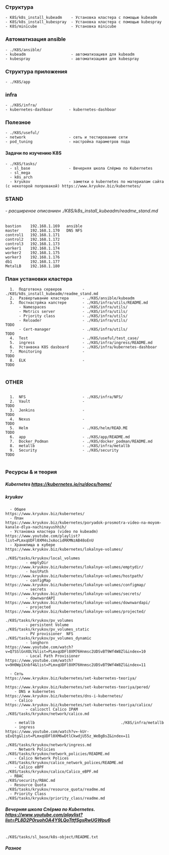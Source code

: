 ### Структура 
    - K8S/k8s_install_kubeadm    - Установка кластера с помощью kubeadm
    - K8S/k8s_install_kubespray  - Установка кластера с помощью kubespray
    - K8S/minicube               - Установка minicube            

### Aвтоматизация ansible
    - ./K8S/ansible/
    - kubeadm                    - автоматизацивя для kubeadm
    - kubespray                  - автоматизацивя для kubespray

### Структура приложения 
    - ./K8S/app

### infra
    - ./K8S/infra/
    - kubernetes-dashboar       - kubernetes-dashboar
     
### Полезное
    - ./K8S/useful/
    - network                   - сеть и тестирование сети
    - pod_tuning                - настройка параметров пода
           
#### Задачи по изучению K8S
    - ./K8S/tasks/
      - sl_base                 - Вечерняя школа Слёрма по Kubernetes
      - sl_mega
      - k8s_arch
      - kryukov                 - заметки о kubernetes по материалам сайта (с некоторой попровакой) https://www.kryukov.biz/kubernetes/ 

### STAND
######   - расширеное описаниен ./K8S/k8s_install_kubeadm/readme_stand.md
```
bastion    192.168.1.169   ansible
master     192.168.1.170   DNS NFS      
control1   192.168.1.171
control2   192.168.1.172
control3   192.168.1.173
worker1    192.168.1.174
worker2    192.168.1.175
worker3    192.168.1.176
db1        192.168.1.177
MetalLB    192.168.1.180
```

### План установки кластера 
```
  1.  Подготвока серверов         - ./K8S/k8s_install_kubeadm/readme_stand.md
  2.  Развертывание кластера      - ./K8S/ansible/kubeadm 
  3.  Постнастрйка калстере       - ./K8S/infra/utils/README.md
      - Namespaces                - ./K8S/infra/utils/ 
      - Metrics server            - ./K8S/infra/utils/  
      - Priority class            - ./K8S/infra/utils/
      - Reloader                  - ./K8S/infra/utils/                                     TODO
      - Cert-manager              - ./K8S/infra/utils/                                     TODO
  4.  Test                        - ./K8S/useful/test_case/
  5.  ingress                     - ./K8S/infra/ingress/README.md
  6.  Устанвока K8S dasboard      - ./K8S/infra/kubernetes-dashboar
  7.  Monitoring                  -                                                        TODO
  8.  ELK                         -                                                        TODO
  
```  
### OTHER 
```

  1.  NFS                         - ./K8S/infra/NFS/
  2.  Vault                       -                                                        TODO
  3.  Jenkins                     -                                                        TODO
  4.  Nexus                       -                                                        TODO
  5.  Helm                        - ./K8S/helm/READ.ME                                     TODO
  6.  арр                         - ./K8S/app/README.md
  7.  Docker_Podman               - ./K8S/docker_podman/README.md
  8.  metallb                     - ./K8S/infra/metallb
  9.  Security                    - ./K8S/security                                         TODO
     
```
### Ресурсы & и теория
##### Kubernetes                                   https://kubernetes.io/ru/docs/home/

##### kryukov
```
  - Общее                                          https://www.kryukov.biz/kubernetes/
  - План                                           https://www.kryukov.biz/kubernetes/poryadok-prosmotra-video-na-moyom-kanale-dlya-nachinayushhih/
  - Установка кластера (video по kubeadm)          https://www.youtube.com/playlist?list=PLmxqUDFl0XM4sJxAocidRKMNzAB48oEnU
  - Хранилища в кубере                             https://www.kryukov.biz/kubernetes/lokalnye-volumes/
                                                   ./K8S/tasks/kryukov/local_volumes
         - emptyDir                                https://www.kryukov.biz/kubernetes/lokalnye-volumes/emptydir/
         - hostPath                                https://www.kryukov.biz/kubernetes/lokalnye-volumes/hostpath/
         - configMap                               https://www.kryukov.biz/kubernetes/lokalnye-volumes/configmap/
         - secrets                                 https://www.kryukov.biz/kubernetes/lokalnye-volumes/secrets/
         - downwardAPI                             https://www.kryukov.biz/kubernetes/lokalnye-volumes/downwardapi/
         - projected                               https://www.kryukov.biz/kubernetes/lokalnye-volumes/projected/
                                                   ./K8S/tasks/kryukov/pv_volumes
         - persistent Volume                       ./K8S/tasks/kryukov/pv_volumes_static
         - PV provisioner  NFS                     ./K8S/tasks/kryukov/pv_volumes_dynamic  
         - longhorn                                https://www.youtube.com/watch?v=Q7SSlGnXOLY&list=PLmxqUDFl0XM76Hnmsc2UDSvBT9Wf4W8Zl&index=10
         - Local Path Provisioner                  https://www.youtube.com/watch?v=9H0Wp1Xnbf4&list=PLmxqUDFl0XM76Hnmsc2UDSvBT9Wf4W8Zl&index=11

  - Сеть                                           https://www.kryukov.biz/kubernetes/set-kubernetes-teoriya/ 
                                                   https://www.kryukov.biz/kubernetes/set-kubernetes-teoriya/pered/
    - DNS и kubernetes                             https://www.kryukov.biz/kubernetes/dns-i-kubernetes/
    - Calico                                       https://www.kryukov.biz/kubernetes/set-kubernetes-teoriya/calico/	
         - calicoctl Calico IPAM                   ./K8S/tasks/kryukov/network/calico.md
  
    - metallb                                      ./K8S/infra/metallb
    - ingress                                      https://www.youtube.com/watch?v=-kUr-sExQtg&list=PLmxqUDFl0XM6wDtlCkwdjU55z_WeBgBsZ&index=11
                                                   ./K8S/tasks/kryukov/network/ingress.md
    - Network Policies                             ./K8S/tasks/kryukov/network_policies/README.md       
    - Calico Network Polices                       ./K8S/tasks/kryukov/calico_network_polices/README.md      
    - Calico eBPF                                  ./K8S/tasks/kryukov/calico/Calico_eBPF.md
  - RBAC                                           ./K8S/security/RBAC.md
  - Resource Quota                                 ./K8S/tasks/kryukov/resource_quota/readme.md  
  - Priority Class                                 ./K8S/tasks/kryukov/priority_class/readme.md  

```

##### Вечерняя школа Слёрма по Kubernetes.         https://www.youtube.com/playlist?list=PL8D2P0ruohOA4Y9LQoTttfSgsRwUGWpu6
```
                                                   ./K8S/tasks/sl_base/k8s-object/README.txt
```

#####   Разное 

